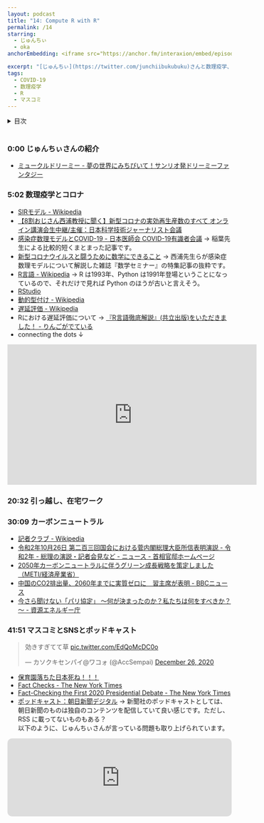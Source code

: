 ```yaml
---
layout: podcast
title: "14: Compute R with R"
permalink: /14
starring:
  - じゅんちぃ
  - oka
anchorEmbedding: <iframe src="https://anchor.fm/interaxion/embed/episodes/14-Compute-R-with-R-epaj3d" height="102px" width="400px" frameborder="0" scrolling="no"></iframe>

excerpt: "[じゅんちぃ](https://twitter.com/junchiibukubuku)さんと数理疫学、カーボンニュートラル、マスコミなどについて話しました。(収録: 2020/12/26)"
tags:
  - COVID-19
  - 数理疫学
  - R
  - マスコミ
---
```


<details>
<!-- https://github.com/gettalong/kramdown/issues/155#issuecomment-339793629 -->
<summary markdown='span'>目次</summary>
<nav>
  * this unordered seed list will be replaced by toc as unordered list
  {:toc}
<!-- https://stackoverflow.com/a/38419441/11480802 -->
</nav>
</details>
<br>

### 0:00 じゅんちぃさんの紹介

- [ミュークルドリーミー - 夢の世界にみちびいて！サンリオ発ドリーミーファンタジー](https://mewkledreamy.com/)

### 5:02 数理疫学とコロナ

- [SIRモデル - Wikipedia](https://ja.wikipedia.org/wiki/SIR%E3%83%A2%E3%83%87%E3%83%AB)
- [【8割おじさん西浦教授に聞く】新型コロナの実効再生産数のすべて オンライン講演会生中継/主催：日本科学技術ジャーナリスト会議](https://live2.nicovideo.jp/watch/lv325833316)
- [感染症数理モデルとCOVID-19 - 日本医師会 COVID-19有識者会議](https://www.covid19-jma-medical-expert-meeting.jp/topic/3925) → 稲葉先生による比較的短くまとまった記事です。
- [新型コロナウイルスと闘うために数学にできること](https://amzn.to/2WKNkkj) → 西浦先生らが感染症数理モデルについて解説した雑誌『数学セミナー』の特集記事の抜粋です。
- [R言語 - Wikipedia](https://ja.wikipedia.org/wiki/R%E8%A8%80%E8%AA%9E) → R は1993年、Python は1991年登場ということになっているので、それだけで見れば Python のほうが古いと言えそう。
- [RStudio](https://rstudio.com/products/rstudio/)
- [動的型付け - Wikipedia](https://ja.wikipedia.org/wiki/%E5%8B%95%E7%9A%84%E5%9E%8B%E4%BB%98%E3%81%91)
- [遅延評価 - Wikipedia](https://ja.wikipedia.org/wiki/%E9%81%85%E5%BB%B6%E8%A9%95%E4%BE%A1)
- Rにおける遅延評価について → [『R言語徹底解説』(共立出版)をいただきました！ - りんごがでている](http://bicycle1885.hatenablog.com/entry/2016/02/11/221706)
- connecting the dots ↓

<div style="text-align: center;">
<iframe width="560" height="315" src="https://www.youtube.com/embed/UF8uR6Z6KLc?start=55" frameborder="0" allow="accelerometer; autoplay; clipboard-write; encrypted-media; gyroscope; picture-in-picture" allowfullscreen></iframe>
</div>

### 20:32 引っ越し、在宅ワーク

### 30:09 カーボンニュートラル

- [記者クラブ - Wikipedia](https://ja.wikipedia.org/wiki/%E8%A8%98%E8%80%85%E3%82%AF%E3%83%A9%E3%83%96)
- [令和2年10月26日 第二百三回国会における菅内閣総理大臣所信表明演説 - 令和2年 - 総理の演説・記者会見など - ニュース - 首相官邸ホームページ](https://www.kantei.go.jp/jp/99_suga/statement/2020/1026shoshinhyomei.html)
- [2050年カーボンニュートラルに伴うグリーン成長戦略を策定しました （METI/経済産業省）](https://www.meti.go.jp/press/2020/12/20201225012/20201225012.html)
- [中国のCO2排出量、2060年までに実質ゼロに　習主席が表明 - BBCニュース](https://www.bbc.com/japanese/54260510)
- [今さら聞けない「パリ協定」 ～何が決まったのか？私たちは何をすべきか？～ - 資源エネルギー庁](https://www.enecho.meti.go.jp/about/special/tokushu/ondankashoene/pariskyotei.html)

### 41:51 マスコミとSNSとポッドキャスト

<blockquote class="twitter-tweet tw-align-center"><p lang="ja" dir="ltr">効きすぎてて草 <a href="https://t.co/EdQoMcDC0o">pic.twitter.com/EdQoMcDC0o</a></p>&mdash; カソクキセンパイ@ワコォ (@AccSempai) <a href="https://twitter.com/AccSempai/status/1342803107550392320?ref_src=twsrc%5Etfw">December 26, 2020</a>
</blockquote> <script async src="https://platform.twitter.com/widgets.js" charset="utf-8"></script>

- [保育園落ちた日本死ね！！！](https://anond.hatelabo.jp/20160215171759)
- [Fact Checks - The New York Times](https://www.nytimes.com/spotlight/fact-checks)
- [Fact-Checking the First 2020 Presidential Debate - The New York Times](https://www.nytimes.com/live/2020/09/29/us/debate-fact-check)
- [ポッドキャスト：朝日新聞デジタル](https://www.asahi.com/special/podcasts/) → 新聞社のポッドキャストとしては、朝日新聞のものは独自のコンテンツを配信していて良い感じです。ただし、 RSS に載ってないものもある？  
以下のように、じゅんちぃさんが言っている問題も取り上げられています。

<div style="text-align: center;">
<iframe src="https://embed.podcasts.apple.com/us/podcast/107-%E3%83%A1%E3%83%87%E3%82%A3%E3%82%A2%E3%81%AF%E3%82%82%E3%81%AF%E3%82%84%E5%8B%9D%E3%81%A6%E3%81%A3%E3%81%93%E3%81%AA%E3%81%84-%E5%B0%8F%E6%B2%A2%E5%81%A5%E4%BA%8C%E3%81%95%E3%82%93%E3%81%AE%E7%AD%92%E7%BE%8E%E4%BA%AC%E5%B9%B3%E3%81%95%E3%82%93%E8%BF%BD%E6%82%BC%E6%96%87/id1526773927?i=1000501295850&amp;itsct=podcast_box&amp;itscg=30200" height="175px" frameborder="0" sandbox="allow-forms allow-popups allow-same-origin allow-scripts allow-top-navigation-by-user-activation" allow="autoplay *; encrypted-media *;" style="width: 100%; max-width: 660px; overflow: hidden; border-radius: 10px; background: transparent;"></iframe>
</div>
